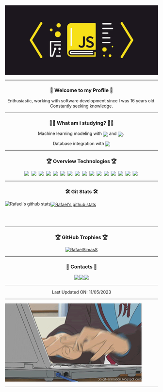 <!-- Side -->
<a href="https://github.com/RafaelSimasS">![Side](https://github.com/RafaelSimasS/RafaelSimasS/blob/main/.GitHub/SideJS.jpg?raw=true)</a>

<hr>

<!-- Resume -->
<h3 align="center">💬&nbsp;Welcome to my Profile&nbsp;💬</h3>

<p align="center">Enthusiastic, working with software development since I was 16 years old.<br>Constantly seeking knowledge.</p>

<hr>

<!-- Studying About -->
<h3 align="center">👨‍💻&nbsp;What am i studying?&nbsp;👨‍💻</h3>

<p align="center">Machine learning modeling with <img src="https://img.shields.io/badge/Tensorflow-05112A?style=flat&logo=TENSORFLOW" align="center" /> and <img src="https://img.shields.io/badge/Pytorch-05112A?style=flat&logo=PYTORCH" align="center" />.&nbsp;
</p>
<p align="center">Database integration with <img src="https://img.shields.io/badge/MongoDB-05112A?style=flat&logo=MONGODB" align="center" /></p>

<hr>

<!-- Overview Technologies -->
<h3 align="center">🏆&nbsp;Overview Technologies&nbsp;🏆</h3>
<div align="center">
<img src="https://img.shields.io/badge/HTML-05112A?style=flat&logo=HTML5" />&nbsp;
<img src="https://img.shields.io/badge/CSS-05112A?style=flat&logo=CSS3" />&nbsp;
<img src="https://img.shields.io/badge/JavaScript-05112A?style=flat&logo=JAVASCRIPT" />&nbsp;
<img src="https://img.shields.io/badge/TypeScript-05112A?style=flat&logo=TYPESCRIPT" />&nbsp;
<img src="https://img.shields.io/badge/Node.js-05112A?style=flat&logo=NODE.JS" />&nbsp;
<img src="https://img.shields.io/badge/React.js-05112A?style=flat&logo=REACT" />&nbsp;
<img src="https://img.shields.io/badge/React%20Native-05112A?style=flat&logo=REACT" />&nbsp;
<img src="https://img.shields.io/badge/EXPO-05112A?style=flat&logo=EXPO" />&nbsp;
<img src="https://img.shields.io/badge/Firebase-05112A?style=flat&logo=FIREBASE" />&nbsp;
<img src="https://img.shields.io/badge/MongoDB-05112A?style=flat&logo=MONGODB" />&nbsp;
<img src="https://img.shields.io/badge/Docker-05112A?style=flat&logo=DOCKER" />&nbsp;
<img src="https://img.shields.io/badge/Google_Cloud_Platform-05112A.svg?style=flat&logo=GOOGLE-CLOUD" />&nbsp;
<img src="https://img.shields.io/badge/Git-05112A?style=flat&logo=GIT" />&nbsp;
<img src="https://img.shields.io/badge/Bash-05112A.svg?style=flat&logo=gnu-BASH" />&nbsp;
<img src="https://img.shields.io/badge/Linux-05112A.svg?style=flat&logo=LINUX" />&nbsp;
<img src="https://img.shields.io/badge/NextJS-05112A?style=flat&logo=nextdotjs" />&nbsp;
  
</div>
<!-- Git Stats -->
<hr>
<h3 align="center">🛠&nbsp;Git Stats&nbsp;🛠</h3>
  <a href="https://github.com/RafaelSimasS" align="left">
    <img align="left" src="https://github-readme-stats.vercel.app/api/top-langs/?username=RafaelSimasS&theme=tokyonight" alt="Rafael's github stats" />
    <img align="center" style="height: 200px"  src="https://github-readme-stats.vercel.app/api?username=RafaelSimasS&show_icons=true&theme=tokyonight&line_height=20" alt="Rafael's github stats"/>
  </a>
<br><br><br><br>

<hr>
    

<!-- GitHub Trophies -->
<h3 align="center">🏆&nbsp;GitHub Trophies&nbsp;🏆</h3>

<p align="center"><a href="https://github.com/RafaelSimasS"><img height="150em" src="https://github-profile-trophy.vercel.app/?username=RafaelSimasS&margin-w=8&margin-h=8&theme=dracula" alt="RafaelSimasS"/></a></p>

<hr>

<!-- Contacts -->
<h3 align="center">📱&nbsp;Contacts&nbsp;📱</h3>

<p align="center"><a href="https://www.linkedin.com/in/rafaeldessimas/" target="_blank" rel="noopener noreferrer">
<img src="https://img.icons8.com/external-justicon-flat-justicon/64/000000/external-linkedin-social-media-justicon-flat-justicon.png" width="40" /></a><a href="https://t.me/RafaelSimasS" target="_blank" rel="noopener noreferrer"><img src="https://img.icons8.com/fluency/48/000000/telegram-app.png" width="40" /></a><a href="https://api.whatsapp.com/send/?phone=5598999012274&app_absent=0" target="_blank" rel="noopener noreferrer"><img src="https://img.icons8.com/external-justicon-flat-justicon/64/000000/external-whatsapp-social-media-justicon-flat-justicon.png" width="40" /></a>
</p>

<hr>

<!-- Las Updated -->
<p align="center">Last Updated ON: 11/05/2023</p>

<hr>

<a href="https://github.com/RafaelSimasS/">

<!-- Side -->
![SideComp](https://github.com/RafaelSimasS/RafaelSimasS/blob/main/.GitHub/SideComp.gif)

</a>

<hr>
